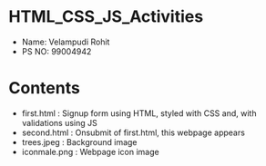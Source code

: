 # HTML_CSS_JS_Activities

- Name: Velampudi Rohit
- PS NO: 99004942

# Contents

- first.html : Signup form using HTML, styled with CSS and, with validations using JS
- second.html : Onsubmit of first.html, this webpage appears
- trees.jpeg : Background image
- iconmale.png : Webpage icon image
